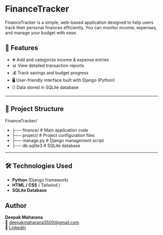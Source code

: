 # FinanceTracker

FinanceTracker is a simple, web-based application designed to help users track their personal finances efficiently. You can monitor income, expenses, and manage your budget with ease.

## 🚀 Features

- ➕ Add and categorize income & expense entries  
- 📊 View detailed transaction reports  
- 💰 Track savings and budget progress  
- 🖥️ User-friendly interface built with Django (Python)  
- 🗄️ Data stored in SQLite database  

---

## 📂 Project Structure

FinanceTracker/
- ├── finance/ # Main application code
- ├── project/ # Project configuration files
- ├── manage.py # Django management script
- ├── db.sqlite3 # SQLite database


---

## 🛠️ Technologies Used

- **Python** (Django framework)  
- **HTML / CSS** ( Tailwind )  
- **SQLite Database**  


## Author
**Deepak Maharana**  
📧 deepakmaharana3500@gmail.com  
🔗 [LinkedIn](https://www.linkedin.com/in/deepak-maharana-3a7728325)
